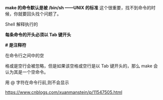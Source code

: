 

**make 的命令默认是被 /bin/sh ——UNIX 的标准** 这个很重要，找不到命令的时候，你就要回头找个问题了。

Shell 解释执行的

**每条命令的开头必须以 Tab 键开头**

**\# 是注释符**

在命令行之间中的空

格或是空行会被忽略，但是如果该空格或空行是以 Tab 键开头的，那么 make 会认为其是一个空命令。

用 @ 字符在命令行前,则不会显示

https://www.cnblogs.com/xuanmanstein/p/11547505.html